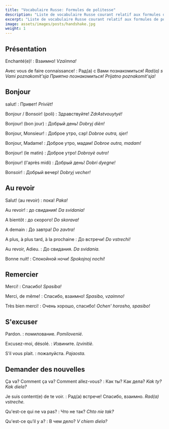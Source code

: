 ```yaml
---
title: "Vocabulaire Russe: Formules de politesse"
description: "Liste de vocabulaire Russe courant relatif aux formules de politesse."
excerpt: "Liste de vocabulaire Russe courant relatif aux formules de politesse."
image: assets/images/posts/handshake.jpg
weight: 1
---
```

## Présentation

Enchanté(e)!
: Взаимно!
*Vzaïmna!*

Avec vous de faire connaissance!
: Рад(а) с Вами познакомиться!
*Rad(a) s Vami poznakomit'sja Приятно познакомиться! Prijatno poznakomit'sja!*


## Bonjour

salut!
: Привет!
*Privièt!*

Bonjour / Bonsoir! (poli)
: Здравствуйте!
*ZdrAstvouytyé!*

Bonjour! (bon jour)
: Добрый день!
*Dobryj dièn!*

Bonjour, Monsieur!
: Доброе утро, сэр!
*Dobroe outra, sjer!*

Bonjour, Madame!
: Доброе утро, мадам!
*Dobroe outra, madam!*

Bonjour! (le matin)
: Доброе утро!
*Dobroyè outro!*

Bonjour! (l'après midi)
: Добрый день!
*Dobri dyegne!*

Bonsoir!
: Добрый вечер!
*Dobryj vecher!*


## Au revoir

Salut! (au revoir)
: пока!
*Paka!*

Au revoir!
: до свидания!
*Da svidania!*

A bientôt
: до скорого!
*Do skorava!*

A demain
: До завтра!
*Do zavtra!*

A plus, à plus tard, à la prochaine
: До встречи!
*Do vstrechi!*

Au revoir, Adieu.
: До свидания.
*Da svidania.*

Bonne nuit!
: Спокойной ночи!
*Spokojnoj nochi!*


## Remercier

Merci!
: Спасибо!
*Spasiba!*

Merci, de même!
: Спасибо, взаимно!
*Spasibo, vzaimno!*

Très bien merci!
: Очень хорошо, спасибо!
*Ochen' horosho, spasibo!*


## S'excuser

Pardon.
: помилование.
*Pomilovenié.*

Excusez-moi, désolé.
: Извините.
*Izvinitiè.*

S’il vous plait.
: пожалуйста.
*Pajaosta.*


## Demander des nouvelles

Ça va? Comment ça va? Comment allez-vous?
: Как ты? Как дела?
*Kak ty? Kak diela?*

Je suis content(e) de te voir.
: Рад(а) встрече! Спасибо, взаимно.
*Rad(a) vstreche.*

Qu'est-ce qui ne va pas?
: Что не так?
*Chto nie tak?*

Qu'est-ce qu’il y a?
: В чем дело?
*V chiem diela?*
